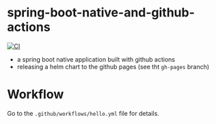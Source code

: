 # spring-boot-native-and-github-actions
[![CI](https://github.com/p-zalejko/spring-boot-native-and-github-actions/actions/workflows/hello.yml/badge.svg)](https://github.com/p-zalejko/spring-boot-native-and-github-actions/actions/workflows/hello.yml)

- a spring boot native application built with github actions
- releasing a helm chart to the github pages (see tht `gh-pages` branch)

# Workflow
Go to the `.github/workflows/hello.yml` file for details.
